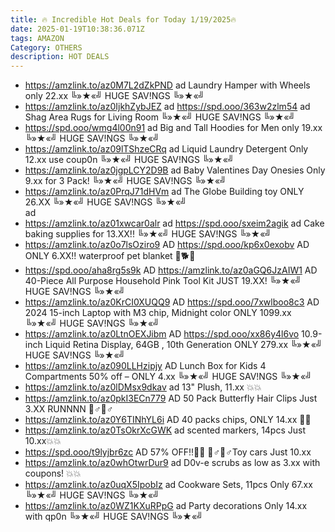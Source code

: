 ```yaml
---
title: 🔥 Incredible Hot Deals for Today 1/19/2025🔥
date: 2025-01-19T10:38:36.071Z
tags: AMAZON
Category: OTHERS
description: HOT DEALS
---
```

* https://amzlink.to/az0M7L2dZkPND   ad
  Laundry Hamper with Wheels  only 22.xx
  ╚»★«╝ HUGE SAV!NGS ╚»★«╝   
* https://amzlink.to/az0IjkhZybJEZ   ad
  https://spd.ooo/363w2zlm54   ad
  Shag Area Rugs for Living Room
  ╚»★«╝ HUGE SAV!NGS ╚»★«╝   
* https://spd.ooo/wmg4l00n91   ad
  Big and Tall Hoodies for Men  only 19.xx
  ╚»★«╝ HUGE SAV!NGS ╚»★«╝   
* https://amzlink.to/az09lTShzeCRq   ad
  Liquid Laundry Detergent
  Only 12.xx use  coup0n
  ╚»★«╝ HUGE SAV!NGS ╚»★«╝   
* https://amzlink.to/az0jgpLCY2D9B   ad
  Baby Valentines Day Onesies
  Only 9.xx for 3 Pack!
  ╚»★«╝ HUGE SAV!NGS ╚»★«╝   
* https://amzlink.to/az0PrqJ71dHVm  ad
  The Globe Building toy ONLY 26.XX
  ╚»★«╝ HUGE SAV!NGS ╚»★«╝\
  ad  		
* https://amzlink.to/az01xwcar0alr   ad
  https://spd.ooo/sxeim2agik   ad
  Cake baking supplies for 13.XX!! 
  ╚»★«╝ HUGE SAV!NGS ╚»★«╝   
* https://amzlink.to/az0o7lsOziro9   AD
  https://spd.ooo/kp6x0exobv   AD
  ONLY 6.XX!! waterproof pet blanket 🐹🐕🦺
* https://spd.ooo/aha8rg5s9k   AD
  https://amzlink.to/az0aGQ6JzAIW1   AD
  40-Piece All Purpose Household Pink Tool Kit
  JUST 19.XX!
  ╚»★«╝ HUGE SAV!NGS ╚»★«╝   
* https://amzlink.to/az0KrCI0XUQQ9   AD
  https://spd.ooo/7xwlboo8c3   AD
  2024 15-inch Laptop with M3 chip,  Midnight color
  ONLY 1099.xx 
  ╚»★«╝ HUGE SAV!NGS ╚»★«╝   
* https://amzlink.to/az0LtnOEXJibm   AD
  https://spd.ooo/xx86y4l6vo
  10.9-inch Liquid Retina Display, 64GB , 10th Generation
  ONLY 279.xx 
  ╚»★«╝ HUGE SAV!NGS ╚»★«╝   
* https://amzlink.to/az090LLHzipjy   AD
  Lunch Box for Kids 4 Compartments
  50% off – ONLY 4.xx 
  ╚»★«╝ HUGE SAV!NGS ╚»★«╝   
* https://amzlink.to/az0lDMsx9dkav  ad
  13" Plush, 11.xx  💥💥
* https://amzlink.to/az0pkI3ECn779   AD
  50 Pack Butterfly Hair Clips Just 3.XX RUNNNN 🏃♂🏃♂
* https://amzlink.to/az0Y6TINhYL6i   AD
  40 packs chips, ONLY 14.xx 👶👶
* https://amzlink.to/az0TsOkrXcGWK   ad
  scented markers, 14pcs Just 10.xx💥💥
* https://spd.ooo/t9lyjbr6zc  AD
  57% OFF‼👶👶
  🏃♂🏃♂Toy cars Just 10.xx
* https://amzlink.to/az0whOtwrDur9   ad
  D0v-e scrubs as low as 3.xx with coupons!   💥💥 
* https://amzlink.to/az0uqX5IpobIz  ad
  Cookware Sets, 11pcs   Only 67.xx 
  ╚»★«╝ HUGE SAV!NGS ╚»★«╝   
* https://amzlink.to/az0WZ1KXuRPpG   ad
  Party decorations
  Only 14.xx with  qp0n
  ╚»★«╝ HUGE SAV!NGS ╚»★«╝